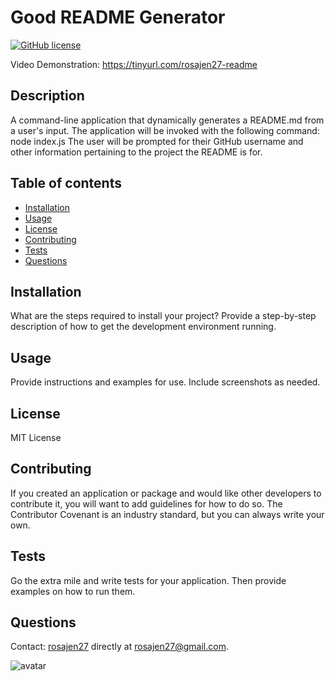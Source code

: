 
# Good README Generator
[![GitHub license](https://img.shields.io/badge/license-MIT%20License-blue.svg)](https://github.com/rosajen27)

Video Demonstration: https://tinyurl.com/rosajen27-readme

## Description
        
A command-line application that dynamically generates a README.md from a user's input. The application will be invoked with the following command: node index.js The user will be prompted for their GitHub username and other information pertaining to the project the README is for.
## Table of contents
* [Installation](#installation)
* [Usage](#usage)
* [License](#license)
* [Contributing](#Contributing)
* [Tests](#Tests)
* [Questions](#Questions)

## Installation 
        
What are the steps required to install your project? Provide a step-by-step description of how to get the development environment running.
## Usage
        
Provide instructions and examples for use. Include screenshots as needed.
## License
        
MIT License
## Contributing
        
If you created an application or package and would like other developers to contribute it, you will want to add guidelines for how to do so. The Contributor Covenant is an industry standard, but you can always write your own.
## Tests
        
Go the extra mile and write tests for your application. Then provide examples on how to run them.

## Questions




Contact: [rosajen27](https://github.com/rosajen27) 
directly at rosajen27@gmail.com.

![avatar](https://avatars2.githubusercontent.com/u/60906506?v=4)
        
    
